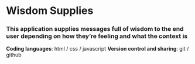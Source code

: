 # Wisdom Supplies
### This application supplies messages full of wisdom to the end user depending on how they’re feeling and what the context is
**Coding languages**: html / css / javascript
**Version control and sharing**: git / github
